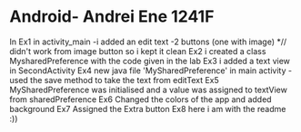 # Android- Andrei Ene 1241F

In Ex1 in activity_main 
	-i added an edit text
	-2 buttons (one with image) *// didn't work from image button so i kept it clean
Ex2 i created a class MysharedPreference with the code given in the lab
Ex3 i added a text view in SecondActivity
Ex4 new java file 'MySharedPreference'	in main activity
 -used the save method to take the text from editText
Ex5 MySharedPreference was initialised and a value was assigned to textView from sharedPreference
Ex6 Changed the colors of the app and added background
Ex7 Assigned the Extra button
Ex8 here i am with the readme :))
	
